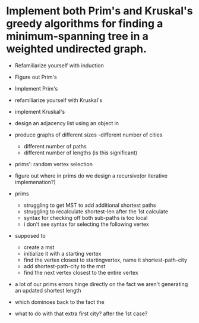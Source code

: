 # Implement both Prim's and Kruskal's greedy algorithms for finding a minimum-spanning tree in a weighted undirected graph.

- Refamiliarize yourself with induction
- Figure out Prim's
- Implement Prim's
- refamiliarize yourself with Kruskal's
- implement Kruskal's
- design an adjacency list using an object in 
- produce graphs of different sizes
    -different number of cities
    - different number of paths 
    - different number of lengths (is this significant)
- prims': random vertex selection
- figure out where in prims do we design a recursive(or iterative implemenation?)

- prims 
    - struggling to get MST to add additional shortest paths
    - struggling to recalculate shortest-len after the 1st calculate
    - syntax for checking off both sub-paths is too local
    - i don't see syntax for selecting the following vertex

- supposed to
    - create a mst
    - initialize it with a starting vertex
    - find the vertex closest to startingvertex, name it shortest-path-city
    - add shortest-path-city to the mst
    - find the next vertex closest to the entire vertex

- a lot of our prims errors hinge directly on the fact we aren't generating an updated shortest length 
- which dominoes back to the fact the 
- what to do with that extra first city? after the 1st case?
